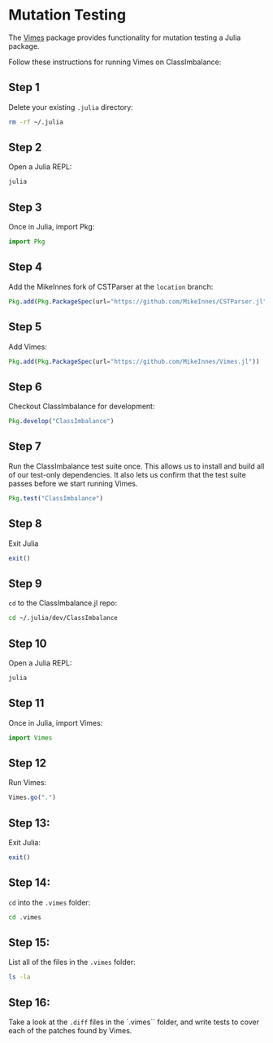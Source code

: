 # Mutation Testing

The [Vimes](https://github.com/MikeInnes/Vimes.jl) package provides functionality for mutation testing a Julia package.

Follow these instructions for running Vimes on ClassImbalance:

## Step 1
Delete your existing `.julia` directory:
```bash
rm -rf ~/.julia
```

## Step 2
Open a Julia REPL:
```bash
julia
```

## Step 3
Once in Julia, import Pkg:
```julia
import Pkg
```

## Step 4
Add the MikeInnes fork of CSTParser at the `location` branch:
```julia
Pkg.add(Pkg.PackageSpec(url="https://github.com/MikeInnes/CSTParser.jl", rev="location"))
```

## Step 5
Add Vimes:
```julia
Pkg.add(Pkg.PackageSpec(url="https://github.com/MikeInnes/Vimes.jl"))
```

## Step 6
Checkout ClassImbalance for development:
```julia
Pkg.develop("ClassImbalance")
```

## Step 7
Run the ClassImbalance test suite once. This allows us to install and build all of our test-only dependencies. It also lets us confirm that the test suite passes before we start running Vimes.
```julia
Pkg.test("ClassImbalance")
```

## Step 8
Exit Julia
```julia
exit()
```

## Step 9
`cd` to the ClassImbalance.jl repo:
```bash
cd ~/.julia/dev/ClassImbalance
```

## Step 10
Open a Julia REPL:
```bash
julia
```

## Step 11
Once in Julia, import Vimes:
```julia
import Vimes
```

## Step 12
Run Vimes:
```julia
Vimes.go(".")
```

## Step 13:
Exit Julia:
```julia
exit()
```

## Step 14:
`cd` into the `.vimes` folder:
```bash
cd .vimes
```

## Step 15:
List all of the files in the `.vimes` folder:
```bash
ls -la
```

## Step 16:
Take a look at the `.diff` files in the `.vimes`` folder, and write tests to cover each of the patches found by Vimes.

